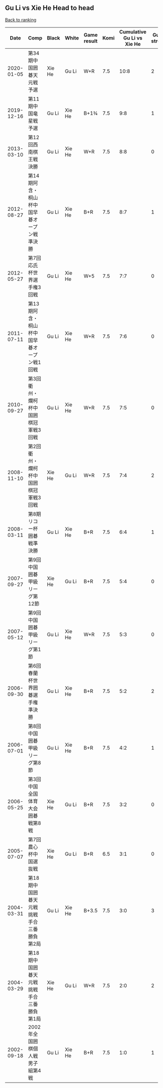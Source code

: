 ## Gu Li vs Xie He Head to head

[Back to ranking](../../index.md)




| **Date** | **Comp** | **Black** | **White** | **Game result** | **Komi** | **Cumulative Gu Li vs Xie He** | **Gu Li streak** | **Xie He streak** | 
| --- | --- | --- | --- | --- | --- | --- | --- | --- |
| 2020-01-05 | 第34期中国囲碁天元戦予選 | Xie He | Gu Li | W+R | 7.5 | 10:8 | 2 | 0 | 
| 2019-12-16 | 第11期中国竜星戦予選 | Gu Li | Xie He | B+1¾ | 7.5 | 9:8 | 1 | 0 | 
| 2013-03-10 | 第12回西南棋王戦決勝 | Gu Li | Xie He | W+R | 7.5 | 8:8 | 0 | 1 | 
| 2012-08-27 | 第14期阿含・桐山杯中国早碁オープン戦準決勝 | Gu Li | Xie He | B+R | 7.5 | 8:7 | 1 | 0 | 
| 2012-05-27 | 第7回応氏杯世界選手権3回戦 | Gu Li | Xie He | W+5 | 7.5 | 7:7 | 0 | 3 | 
| 2011-07-11 | 第13期阿含・桐山杯中国早碁オープン戦1回戦 | Gu Li | Xie He | W+R | 7.5 | 7:6 | 0 | 2 | 
| 2010-09-27 | 第3回衢州・爛柯杯中国囲棋冠軍戦3回戦 | Gu Li | Xie He | W+R | 7.5 | 7:5 | 0 | 1 | 
| 2008-11-10 | 第2回衢州・爛柯杯中国囲棋冠軍戦3回戦 | Xie He | Gu Li | W+R | 7.5 | 7:4 | 2 | 0 | 
| 2008-03-11 | 第8期リコー杯囲碁戦準決勝 | Gu Li | Xie He | B+R | 7.5 | 6:4 | 1 | 0 | 
| 2007-09-27 | 第9回中国囲碁甲級リーグ第12節 | Xie He | Gu Li | B+R | 7.5 | 5:4 | 0 | 2 | 
| 2007-05-12 | 第9回中国囲碁甲級リーグ第1節 | Gu Li | Xie He | W+R | 7.5 | 5:3 | 0 | 1 | 
| 2006-09-30 | 第6回春蘭杯世界囲碁選手権準決勝 | Gu Li | Xie He | B+R | 7.5 | 5:2 | 2 | 0 | 
| 2006-07-01 | 第8回中国囲碁甲級リーグ第8節 | Gu Li | Xie He | B+R | 7.5 | 4:2 | 1 | 0 | 
| 2006-05-25 | 第3回中国全国体育大会囲碁戦第8戦 | Xie He | Gu Li | B+R | 7.5 | 3:2 | 0 | 2 | 
| 2005-07-07 | 第7回農心杯中国選抜戦 | Xie He | Gu Li | B+R | 6.5 | 3:1 | 0 | 1 | 
| 2004-03-31 | 第18期中国囲碁天元戦挑戦手合三番勝負第2局 | Gu Li | Xie He | B+3.5 | 7.5 | 3:0 | 3 | 0 | 
| 2004-03-29 | 第18期中国囲碁天元戦挑戦手合三番勝負第1局 | Xie He | Gu Li | W+R | 7.5 | 2:0 | 2 | 0 | 
| 2002-09-18 | 2002年全国囲棋個人戦男子組第4戦 | Gu Li | Xie He | B+R | 7.5 | 1:0 | 1 | 0 |




